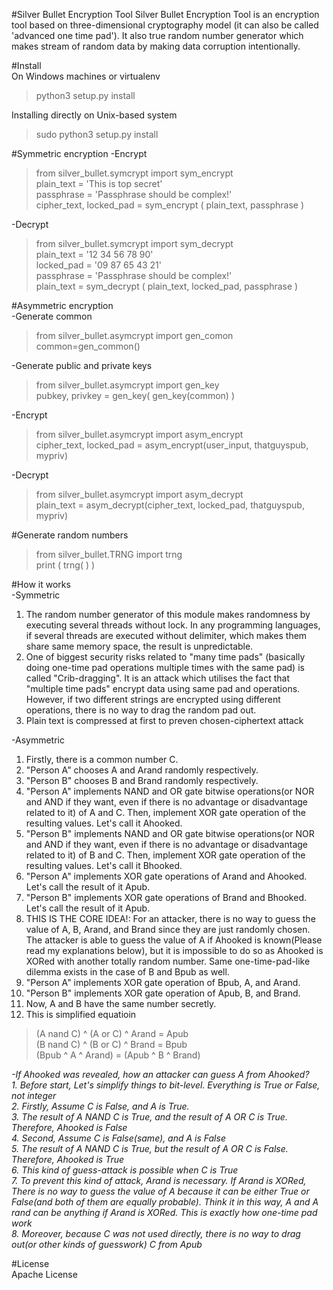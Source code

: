 #Silver Bullet Encryption Tool
Silver Bullet Encryption Tool is an encryption tool based on three-dimensional cryptography model (it can also be called 'advanced one time pad'). It also true random number generator which makes stream of random data by making data corruption intentionally.

#Install  
On Windows machines or virtualenv
>python3 setup.py install      

Installing directly on Unix-based system
>sudo python3 setup.py install  


#Symmetric encryption
-Encrypt
>from silver_bullet.symcrypt import sym_encrypt    
>plain_text = 'This is top secret'  
>passphrase = 'Passphrase should be complex!'  
>cipher_text, locked_pad = sym_encrypt ( plain_text,  passphrase )   

-Decrypt
>from  silver_bullet.symcrypt  import  sym_decrypt  
>plain_text = '12 34 56 78 90'  
>locked_pad = '09 87 65 43 21'   
>passphrase = 'Passphrase should be complex!'  
>plain_text = sym_decrypt ( plain_text, locked_pad,  passphrase )  

#Asymmetric encryption    
-Generate common    
>from silver_bullet.asymcrypt import gen_comon   
>common=gen_common()   

-Generate public and private keys    
>from silver_bullet.asymcrypt import gen_key    
>pubkey, privkey = gen_key( gen_key(common) )    

-Encrypt    
>from silver_bullet.asymcrypt import asym_encrypt    
>cipher_text, locked_pad = asym_encrypt(user_input, thatguyspub, mypriv)    

-Decrypt    
>from silver_bullet.asymcrypt import asym_decrypt    
>plain_text = asym_decrypt(cipher_text, locked_pad, thatguyspub, mypriv)    

#Generate random numbers    
>from silver_bullet.TRNG import trng    
>print ( trng( ) )   


#How it works    
-Symmetric    
1. The random number generator of this module makes randomness by executing several threads without lock. In any programming languages, if several threads are executed without delimiter, which makes them share same memory space, the result is unpredictable.    
2. One of biggest security risks related to "many time pads" (basically doing one-time pad operations multiple times with the same pad) is called "Crib-dragging". It is an attack which utilises the fact that "multiple time pads" encrypt data using same pad and operations. However, if two different strings are encrypted using different operations, there is no way to drag the random pad out.    
3. Plain text is compressed at first to preven chosen-ciphertext attack

-Asymmetric    
1. Firstly, there is a common number C.    
2. "Person A" chooses A and Arand randomly respectively.   
3. "Person B" chooses B and Brand randomly respectively.   
4. "Person A" implements NAND and OR gate bitwise operations(or NOR and AND if they want, even if there is no advantage or disadvantage related to it) of A and C. Then, implement XOR gate operation of the resulting values. Let's call it Ahooked.    
5. "Person B" implements NAND and OR gate bitwise operations(or NOR and AND if they want, even if there is no advantage or disadvantage related to it) of B and C. Then, implement XOR gate operation of the resulting values. Let's call it Bhooked.    
6. "Person A" implements XOR gate operations of Arand and Ahooked. Let's call the result of it Apub.    
7. "Person B" implements XOR gate operations of Brand and Bhooked. Let's call the result of it Apub.    
8. THIS IS THE CORE IDEA!: For an attacker, there is no way to guess the value of A, B, Arand, and Brand since they are just randomly chosen. The attacker is able to guess the value of A if Ahooked is known(Please read my explanations below), but it is impossible to do so as Ahooked is XORed with another totally random number. Same one-time-pad-like dilemma exists in the case of B and Bpub as well.    
9. "Person A" implements XOR gate operation of Bpub, A, and Arand.    
10. "Person B" implements XOR gate operation of Apub, B, and Brand.    
11. Now, A and B have the same number secretly.    
12. This is simplified equatioin    
>(A nand C)  ^ (A or C) ^ Arand = Apub    
>(B nand C)  ^ (B or C) ^ Brand = Bpub     
>(Bpub ^ A ^ Arand) = (Apub ^ B ^ Brand)    

*-If Ahooked was revealed, how an attacker can guess A from Ahooked?*    
*1. Before start, Let's simplify things to bit-level. Everything is True or False, not integer*    
*2. Firstly, Assume C is False, and A is True.*    
*3. The result of A NAND C is True, and the result of A OR C is True. Therefore, Ahooked is False*    
*4. Second, Assume C is False(same), and A is False*    
*5. The result of A NAND C is True, but the result of A OR C is False. Therefore, Ahooked is True*    
*6. This kind of guess-attack is possible when C is True*    
*7. To prevent this kind of attack, Arand is necessary. If Arand is XORed, There is no way to guess the value of A because it can be either True or False(and both of them are equally probable). Think it in this way, A and A rand can be anything if Arand is XORed. This is exactly how one-time pad work*    
*8. Moreover, because C was not used directly, there is no way to drag out(or other kinds of guesswork) C from Apub*    


#License    
Apache License    
